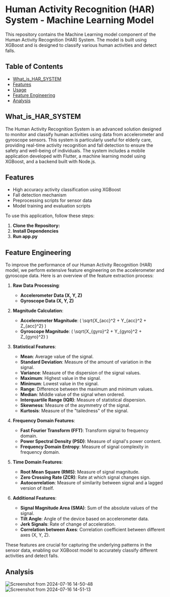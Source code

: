 # Human Activity Recognition (HAR) System - Machine Learning Model

This repository contains the Machine Learning model component of the Human Activity Recognition (HAR) System. The model is built using XGBoost and is designed to classify various human activities and detect falls.

## Table of Contents
- [What_is_HAR_SYSTEM](#What_is_HAR_SYSTEM)
- [Features](#features)
- [Usage](#usage)
- [Feature Engineering](#feature-engineering)
- [Analysis](#Analysis)

## What_is_HAR_SYSTEM
The Human Activity Recognition System is an advanced solution designed to monitor and classify human activities using data from accelerometer and gyroscope sensors. This system is particularly useful for elderly care, providing real-time activity recognition and fall detection to ensure the safety and well-being of individuals. The system includes a mobile application developed with Flutter, a machine learning model using XGBoost, and a backend built with Node.js.

## Features
- High accuracy activity classification using XGBoost
- Fall detection mechanism
- Preprocessing scripts for sensor data
- Model training and evaluation scripts

To use this application, follow these steps:

1. **Clone the Repository:**
2. **Install Dependencies**
3. **Run app.py**

## Feature Engineering

To improve the performance of our Human Activity Recognition (HAR) model, we perform extensive feature engineering on the accelerometer and gyroscope data. Here is an overview of the feature extraction process:

1. **Raw Data Processing**:
    - **Accelerometer Data (X, Y, Z)**
    - **Gyroscope Data (X, Y, Z)**

2. **Magnitude Calculation**:
    - **Accelerometer Magnitude**: \( \sqrt{X_{acc}^2 + Y_{acc}^2 + Z_{acc}^2} \)
    - **Gyroscope Magnitude**: \( \sqrt{X_{gyro}^2 + Y_{gyro}^2 + Z_{gyro}^2} \)

3. **Statistical Features**:
    - **Mean**: Average value of the signal.
    - **Standard Deviation**: Measure of the amount of variation in the signal.
    - **Variance**: Measure of the dispersion of the signal values.
    - **Maximum**: Highest value in the signal.
    - **Minimum**: Lowest value in the signal.
    - **Range**: Difference between the maximum and minimum values.
    - **Median**: Middle value of the signal when ordered.
    - **Interquartile Range (IQR)**: Measure of statistical dispersion.
    - **Skewness**: Measure of the asymmetry of the signal.
    - **Kurtosis**: Measure of the "tailedness" of the signal.

4. **Frequency Domain Features**:
    - **Fast Fourier Transform (FFT)**: Transform signal to frequency domain.
    - **Power Spectral Density (PSD)**: Measure of signal's power content.
    - **Frequency Domain Entropy**: Measure of signal complexity in frequency domain.

5. **Time Domain Features**:
    - **Root Mean Square (RMS)**: Measure of signal magnitude.
    - **Zero Crossing Rate (ZCR)**: Rate at which signal changes sign.
    - **Autocorrelation**: Measure of similarity between signal and a lagged version of itself.

6. **Additional Features**:
    - **Signal Magnitude Area (SMA)**: Sum of the absolute values of the signal.
    - **Tilt Angle**: Angle of the device based on accelerometer data.
    - **Jerk Signals**: Rate of change of acceleration.
    - **Correlation between Axes**: Correlation coefficient between different axes (X, Y, Z).

These features are crucial for capturing the underlying patterns in the sensor data, enabling our XGBoost model to accurately classify different activities and detect falls.

## Analysis
![Screenshot from 2024-07-16 14-50-48](https://github.com/user-attachments/assets/8b70dacd-d093-44f0-bfcf-1c938f0b48b6)
![Screenshot from 2024-07-16 14-51-13](https://github.com/user-attachments/assets/0c5ba135-4804-48a4-aa60-3bff6150c8cb)

